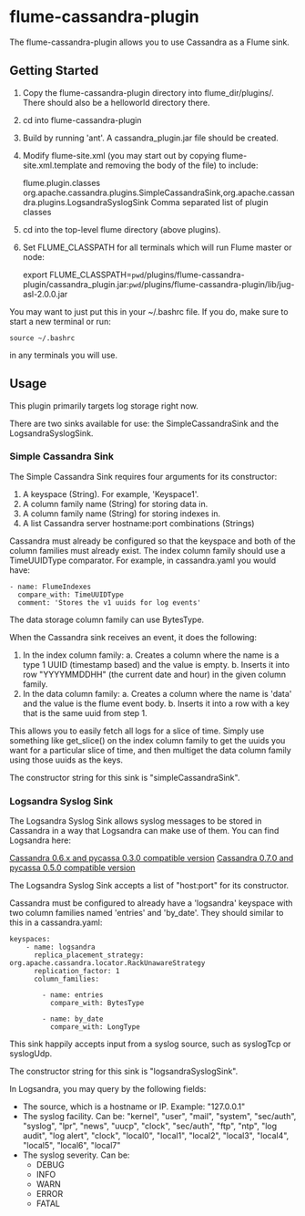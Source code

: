 flume-cassandra-plugin
======================

The flume-cassandra-plugin allows you to use Cassandra as a Flume sink.

Getting Started
---------------

1. Copy the flume-cassandra-plugin directory into flume_dir/plugins/.  There
should also be a helloworld directory there.

2. cd into flume-cassandra-plugin

3. Build by running 'ant'.  A cassandra_plugin.jar file should be created.

4. Modify flume-site.xml (you may start out by copying
flume-site.xml.template and removing the body of the file) to include:


    <configuration>
      <property>
        <name>flume.plugin.classes</name>
        <value>org.apache.cassandra.plugins.SimpleCassandraSink,org.apache.cassandra.plugins.LogsandraSyslogSink</value>
        <description>Comma separated list of plugin classes</description>
      </property>
    </configuration>

5. cd into the top-level flume directory (above plugins).

6. Set FLUME_CLASSPATH for all terminals which will run Flume master or node:

    export FLUME_CLASSPATH=`pwd`/plugins/flume-cassandra-plugin/cassandra_plugin.jar:`pwd`/plugins/flume-cassandra-plugin/lib/jug-asl-2.0.0.jar

You may want to just put this in your ~/.bashrc file.  If you do, make sure to start a new terminal or run:

    source ~/.bashrc

in any terminals you will use.


Usage
-----

This plugin primarily targets log storage right now.

There are two sinks available for use: the SimpleCassandraSink and
the LogsandraSyslogSink.

### Simple Cassandra Sink

The Simple Cassandra Sink requires four arguments for its constructor:

1. A keyspace (String).  For example, 'Keyspace1'.
2. A column family name (String) for storing data in.
3. A column family name (String) for storing indexes in.
4. A list Cassandra server hostname:port combinations (Strings)

Cassandra must already be configured so that the keyspace and both of the
column families must already exist.  The index column family should use
a TimeUUIDType comparator.  For example, in cassandra.yaml you would have:

    - name: FlumeIndexes
      compare_with: TimeUUIDType
      comment: 'Stores the v1 uuids for log events'

The data storage column family can use BytesType.

When the Cassandra sink receives an event, it does the following:

1. In the index column family:
    a. Creates a column where the name is a type 1 UUID (timestamp based) and the value is empty.
    b. Inserts it into row "YYYYMMDDHH" (the current date and hour) in the given column family.
2. In the data column family:
    a. Creates a column where the name is 'data' and the value is the flume event body.
    b. Inserts it into a row with a key that is the same uuid from step 1.

This allows you to easily fetch all logs for a slice of time. Simply use
something like get_slice() on the index column family to get the uuids you
want for a particular slice of time, and then multiget the data column
family using those uuids as the keys.

The constructor string for this sink is "simpleCassandraSink".

### Logsandra Syslog Sink

The Logsandra Syslog Sink allows syslog messages to be stored in Cassandra
in a way that Logsandra can make use of them.  You can find Logsandra
here:

[Cassandra 0.6.x and pycassa 0.3.0 compatible version](http://github.com/jbohman/logsandra)
[Cassandra 0.7.0 and pycassa 0.5.0 compatible version](http://github.com/thobbs/logsandra)

The Logsandra Syslog Sink accepts a list of "host:port" for its constructor.

Cassandra must be configured to already have a 'logsandra' keyspace with two
column families named 'entries' and 'by_date'.  They should similar to this
in a cassandra.yaml:

    keyspaces:
        - name: logsandra
          replica_placement_strategy: org.apache.cassandra.locator.RackUnawareStrategy
          replication_factor: 1
          column_families:

            - name: entries
              compare_with: BytesType

            - name: by_date
              compare_with: LongType

This sink happily accepts input from a syslog source, such as syslogTcp or syslogUdp.

The constructor string for this sink is "logsandraSyslogSink".

In Logsandra, you may query by the following fields:

 - The source, which is a hostname or IP.  Example: "127.0.0.1"
 - The syslog facility.  Can be:
      "kernel",
      "user",
      "mail",
      "system",
      "sec/auth", 
      "syslog",
      "lpr",
      "news",
      "uucp",
      "clock",
      "sec/auth",
      "ftp",
      "ntp",
      "log audit",
      "log alert",
      "clock",
      "local0", "local1", "local2", "local3",
      "local4", "local5", "local6", "local7"
 - The syslog severity.  Can be:
    - DEBUG
    - INFO
    - WARN
    - ERROR
    - FATAL 
